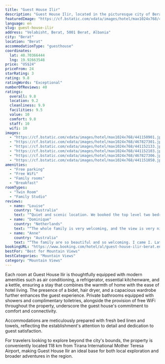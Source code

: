 ```yaml
---
title: "Guest House Ilir"
description: "Guest House Ilir, located in the picturesque city of Berat, presents a serene garden and an inviting terrace for guests seeking tranquility and comfort."
featuredImage: "https://cf.bstatic.com/xdata/images/hotel/max1024x768/441150901.jpg?k=d666896a069cd98aea7faa5bf4fe067358b155c32510cc5f92d9ad64f653ca87&o=&hp=1"
language: en
slug: guest-house-ilir
address: "Velabisht, Berat, 5001 Berat, Albania"
city: "Berat"
location: "Berat"
accommodationType: "guesthouse"
coordinates:
  lat: 40.70366444
  lng: 19.92663548
price: "US$24"
priceFrom: 24
starRating: 3
rating: 9.8
ratingWords: "Exceptional"
numberOfReviews: 40
ratings:
  overall: 9.8
  location: 9.2
  cleanliness: 9.9
  facilities: 9.5
  value: 10
  comfort: 9.8
  staff: 10
  wifi: 10
images:
  - "https://cf.bstatic.com/xdata/images/hotel/max1024x768/441150901.jpg?k=d666896a069cd98aea7faa5bf4fe067358b155c32510cc5f92d9ad64f653ca87&o=&hp=1"
  - "https://cf.bstatic.com/xdata/images/hotel/max1024x768/467827301.jpg?k=c2483a3e42b06daf2162a05664667311555190d2145eeedb12a5ab32ae3bf17a&o=&hp=1"
  - "https://cf.bstatic.com/xdata/images/hotel/max1024x768/441152133.jpg?k=89acbe44531afe16f63152377d76c197c9c40f09708af438de283b87b4d8a9c5&o=&hp=1"
  - "https://cf.bstatic.com/xdata/images/hotel/max1024x768/441152103.jpg?k=caacb5728f59ededd428020d05c0582f0e2d26fb43478662c1d9c3ca55fb3a0f&o=&hp=1"
  - "https://cf.bstatic.com/xdata/images/hotel/max1024x768/467827306.jpg?k=41e5f41fc92743d5cf3d88a0458f4571b76051fe611b0cfc0f555172ec7fb8ac&o=&hp=1"
  - "https://cf.bstatic.com/xdata/images/hotel/max1024x768/441151050.jpg?k=dd27db96e247533f32ec3f3f0becb7370a560ea455cae185679d4c107653112d&o=&hp=1"
amenities:
  - "Free parking"
  - "Free WiFi"
  - "Family rooms"
  - "Breakfast"
roomTypes:
  - "Twin Room"
  - "Family Studio"
reviews:
  - name: "Louise"
    country: "Australia"
    text: "“Quiet and scenic location. We booked the top level two bedroom apartment which is accessed up three flights of external stairs. The accommodation was very comfortable, clean and tidy. The kitchen was well equipped. Good sized living area with...”"
  - name: "Dominique"
    country: "Netherlands"
    text: "“The whole family is very welcoming, and the view is very nice.”"
  - name: "Anne"
    country: "Australia"
    text: "“The family are so beautiful and so welcoming. I came I. Late and I received hugs and a beautiful welcome. I absolutely loved it here and their genuine kindness. HIGHLY RECOMMEND. Breakfast was amazing too.”"
bookingURL: "https://www.booking.com/hotel/al/guest-house-ilir-berat.en-gb.html?aid=8035640"
bestFor: "Best for Mountain Views"
bestCategories: "Mountain Views"
category: "Mountain Views"
---
```


Each room at Guest House Ilir is thoughtfully equipped with modern amenities such as air conditioning, a refrigerator, essential kitchenware, and a kettle, ensuring a stay that combines the warmth of home with the ease of hotel living. The presence of a bidet, hair dryer, and a capacious wardrobe further enhances the guest experience. Private bathrooms equipped with showers and complimentary toiletries, alongside the provision of free WiFi throughout the property, underscore the guest house's commitment to comfort and connectivity.

Accommodations are meticulously prepared with fresh bed linen and towels, reflecting the establishment's attention to detail and dedication to guest satisfaction. 

For travelers looking to explore beyond the city's bounds, the property is conveniently located 118 km from Tirana International Mother Teresa Airport, making Guest House Ilir an ideal base for both local exploration and broader adventures in the region.